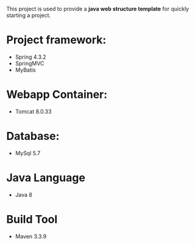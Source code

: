 This project is used to provide a **java web structure template** for quickly starting a project.

# Project framework:
- Spring 4.3.2
- SpringMVC
- MyBatis

# Webapp Container:
- Tomcat 8.0.33

# Database:
- MySql 5.7

# Java Language
- Java 8

# Build Tool
- Maven 3.3.9